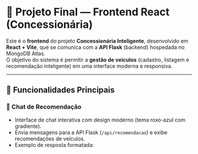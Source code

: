 # 🚗 Projeto Final — Frontend React (Concessionária)

Este é o **frontend** do projeto **Concessionária Inteligente**, desenvolvido em **React + Vite**, que se comunica com a **API Flask** (backend) hospedada no MongoDB Atlas.  
O objetivo do sistema é permitir a **gestão de veículos** (cadastro, listagem e recomendação inteligente) em uma interface moderna e responsiva.

---

## 🧠 Funcionalidades Principais

### 💬 Chat de Recomendação
- Interface de chat interativa com design moderno (tema roxo-azul com gradiente).
- Envia mensagens para a API Flask (`/api/recomendacao`) e exibe recomendações de veículos.
- Exemplo de resposta formatada:
